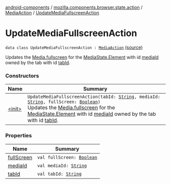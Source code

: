 [android-components](../../../index.md) / [mozilla.components.browser.state.action](../../index.md) / [MediaAction](../index.md) / [UpdateMediaFullscreenAction](./index.md)

# UpdateMediaFullscreenAction

`data class UpdateMediaFullscreenAction : `[`MediaAction`](../index.md) [(source)](https://github.com/mozilla-mobile/android-components/blob/master/components/browser/state/src/main/java/mozilla/components/browser/state/action/BrowserAction.kt#L677)

Updates the [Media.fullscreen](../../../mozilla.components.concept.engine.media/-media/fullscreen.md) for the [MediaState.Element](../../../mozilla.components.browser.state.state/-media-state/-element/index.md) with id [mediaId](media-id.md) owned by the tab
with id [tabId](tab-id.md).

### Constructors

| Name | Summary |
|---|---|
| [&lt;init&gt;](-init-.md) | `UpdateMediaFullscreenAction(tabId: `[`String`](https://kotlinlang.org/api/latest/jvm/stdlib/kotlin/-string/index.html)`, mediaId: `[`String`](https://kotlinlang.org/api/latest/jvm/stdlib/kotlin/-string/index.html)`, fullScreen: `[`Boolean`](https://kotlinlang.org/api/latest/jvm/stdlib/kotlin/-boolean/index.html)`)`<br>Updates the [Media.fullscreen](../../../mozilla.components.concept.engine.media/-media/fullscreen.md) for the [MediaState.Element](../../../mozilla.components.browser.state.state/-media-state/-element/index.md) with id [mediaId](media-id.md) owned by the tab with id [tabId](tab-id.md). |

### Properties

| Name | Summary |
|---|---|
| [fullScreen](full-screen.md) | `val fullScreen: `[`Boolean`](https://kotlinlang.org/api/latest/jvm/stdlib/kotlin/-boolean/index.html) |
| [mediaId](media-id.md) | `val mediaId: `[`String`](https://kotlinlang.org/api/latest/jvm/stdlib/kotlin/-string/index.html) |
| [tabId](tab-id.md) | `val tabId: `[`String`](https://kotlinlang.org/api/latest/jvm/stdlib/kotlin/-string/index.html) |

